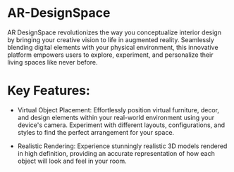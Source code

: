 # AR-DesignSpace
AR DesignSpace revolutionizes the way you conceptualize interior design by bringing your creative vision to life in augmented reality. Seamlessly blending digital elements with your physical environment, this innovative platform empowers users to explore, experiment, and personalize their living spaces like never before.

# Key Features:

- Virtual Object Placement: Effortlessly position virtual furniture, decor, and design elements within your real-world environment using your device's camera. Experiment with different layouts, configurations, and styles to find the perfect arrangement for your space.

- Realistic Rendering: Experience stunningly realistic 3D models rendered in high definition, providing an accurate representation of how each object will look and feel in your room.
